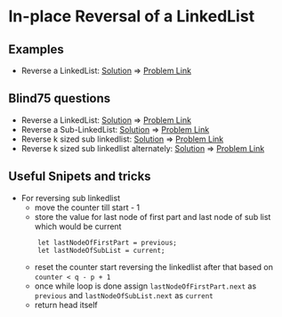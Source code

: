 # In-place Reversal of a LinkedList

## Examples

- Reverse a LinkedList: [Solution](/src/in-place-reversal/reverse-a-linkedlist.ts) => [Problem Link](https://leetcode.com/problems/reverse-linked-list/)

## Blind75 questions

- Reverse a LinkedList: [Solution](/src/in-place-reversal/reverse-a-linkedlist.ts) => [Problem Link](https://leetcode.com/problems/reverse-linked-list/)
- Reverse a Sub-LinkedList: [Solution](/src/in-place-reversal/reverse-sub-linkedlist.ts) => [Problem Link](https://leetcode.com/problems/reverse-linked-list-ii/)
- Reverse k sized sub linkedlist: [Solution](/src/in-place-reversal/reverse-k-sized-sub-list.ts) => [Problem Link](https://leetcode.com/problems/reverse-nodes-in-k-group/)
- Reverse k sized sub linkedlist alternately: [Solution](/src/in-place-reversal/reverse-alternate-K-sub-list.ts) => [Problem Link](https://www.geeksforgeeks.org/reverse-alternate-k-nodes-in-a-singly-linked-list/)

## Useful Snipets and tricks

- For reversing sub linkedlist
    - move the counter till start - 1
    - store the value for last node of first part and last node of sub list which would be current
    ```
        let lastNodeOfFirstPart = previous;
        let lastNodeOfSubList = current;
    ```
    - reset the counter start reversing the linkedlist after that based on `counter < q - p + 1`
    - once while loop is done assign `lastNodeOfFirstPart.next` as `previous` and `lastNodeOfSubList.next` as `current`
    - return head itself
